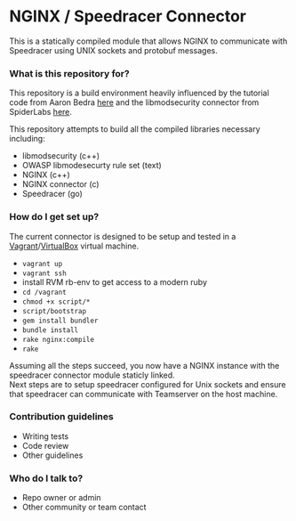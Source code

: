 # NGINX / Speedracer Connector #

This is a statically compiled module that allows NGINX to communicate with Speedracer using UNIX sockets and protobuf messages.

### What is this repository for? ###

This repository is a build environment heavily influenced by the tutorial code from Aaron Bedra
[here](https://github.com/abedra/nginx-auth-token-module) and the libmodsecurity connector from SpiderLabs
[here](https://github.com/SpiderLabs/ModSecurity-nginx).

This repository attempts to build all the compiled libraries necessary including:

* libmodsecurity (c++)
* OWASP libmodesecurty rule set (text)
* NGINX (c++)
* NGINX connector (c) 
* Speedracer (go)

### How do I get set up? ###

The current connector is designed to be setup and tested in a 
[Vagrant](https://www.vagrantup.com/)/[VirtualBox](https://www.virtualbox.org/) virtual machine.

* `vagrant up`
* `vagrant ssh`
* install RVM rb-env to get access to a modern ruby
* `cd /vagrant`
* `chmod +x script/*`
* `script/bootstrap`
* `gem install bundler`
* `bundle install`
* `rake nginx:compile`
* `rake`

Assuming all the steps succeed, you now have a NGINX instance with the speedracer connector module staticly linked.  
Next steps are to setup speedracer configured for Unix sockets and ensure that speedracer can communicate with Teamserver on the host machine.


### Contribution guidelines ###

* Writing tests
* Code review
* Other guidelines

### Who do I talk to? ###

* Repo owner or admin
* Other community or team contact
